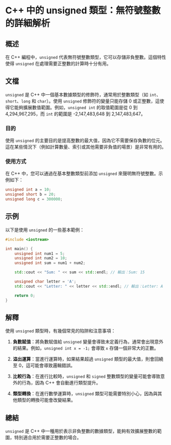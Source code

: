 <!--
Meta Description: # C++ 中的 unsigned 類型：無符號整數的詳細解析 ## 概述 在 C++ 編程中，`unsigned` 代表無符號整數類型，它可以存儲非負整數。這個特性使得 `unsigned` 在處理需要正整數的計算時十分有用。 ## 文檔 `unsigned` 是 C++ 中一個基本數據類型的修飾...
Meta Keywords: unsigned, int, sum, std, letter
-->

# C++ 中的 unsigned 類型：無符號整數的詳細解析

## 概述
在 C++ 編程中，`unsigned` 代表無符號整數類型，它可以存儲非負整數。這個特性使得 `unsigned` 在處理需要正整數的計算時十分有用。

## 文檔
`unsigned` 是 C++ 中一個基本數據類型的修飾符，通常用於整數類型（如 `int`、`short`、`long` 和 `char`）。使用 `unsigned` 修飾符的變量只能存儲 0 或正整數，這使得它能夠擴展數值範圍。例如，`unsigned int` 的取值範圍是從 0 到 4,294,967,295，而 `int` 的範圍是 -2,147,483,648 到 2,147,483,647。

### 目的
使用 `unsigned` 的主要目的是提高整數的最大值，因為它不需要保存負數的位元。這在某些情況下（例如計算數量、索引或其他需要非負值的場景）是非常有用的。

### 使用方式
在 C++ 中，您可以通過在基本整數類型前添加 `unsigned` 來聲明無符號整數。示例如下：

```cpp
unsigned int a = 10;
unsigned short b = 20;
unsigned long c = 300000;
```

## 示例
以下是使用 `unsigned` 的一些基本範例：

```cpp
#include <iostream>

int main() {
    unsigned int num1 = 5;
    unsigned int num2 = 10;
    unsigned int sum = num1 + num2;

    std::cout << "Sum: " << sum << std::endl; // 輸出：Sum: 15

    unsigned char letter = 'A';
    std::cout << "Letter: " << letter << std::endl; // 輸出：Letter: A

    return 0;
}
```

## 解釋
使用 `unsigned` 類型時，有幾個常見的陷阱和注意事項：

1. **負數賦值**：將負數賦值給 `unsigned` 變量會導致未定義行為，通常會出現意外的結果。例如，`unsigned int x = -1;` 會導致 `x` 存儲一個非常大的正數。

2. **溢出運算**：當進行運算時，如果結果超過 `unsigned` 類型的最大值，則會回繞至 0，這可能會導致邏輯錯誤。

3. **比較行為**：在進行比較時，`unsigned` 和 `signed` 整數類型的變量可能會導致意外的行為，因為 C++ 會自動進行類型提升。

4. **類型轉換**：在進行數學運算時，`unsigned` 類型可能需要特別小心，因為與其他類型的轉換可能會改變結果。

## 總結
`unsigned` 是 C++ 中一種用於表示非負整數的數據類型，能夠有效擴展整數的範圍，特別適合用於需要正整數的場合。